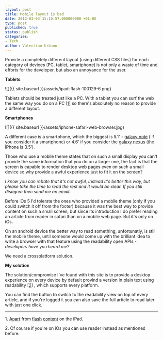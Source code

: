 ```yaml
---
layout: post
title: Mobile layout is bad
date: 2012-03-03 15:10:57.000000000 +01:00
type: post
published: true
status: publish
categories:
- Tech
author: Valentino Urbano 
---
```


Provide a completely different layout (using different CSS files) for each category of devices (PC, tablet, smartphone) is not only a waste of time and efforts for the developer, but also an annoyance for the user.

**Tablets**

![]({{ site.baseurl }}/assets/ipad-flash-100129-6.png)

Tablets should be treated just like a PC. With a tablet you can surf the web the same way you do on a PC [\[1\]][0] so there's absolutely no reason to provide a different layout.

**Smartphones**

![]({{ site.baseurl }}/assets/iphone-safari-web-browser.jpg)

A different case is a smartphone, which the biggest is 5.1' - [galaxy note][1] ( if you consider it a smartphone) or 4.6' if you consider the [galaxy nexus][2] (the iPhone is 3.5').

Those who use a mobile theme states that on such a small display you can't provide the same information that you do on a larger one, the fact is that the screen is capable to render desktop web pages even on such a small device so why provide a awful experience just to fit it on the screen?

_I know you can rebate that it's not awful, instead it's better this way, but please take the time to read the rest and it would be clear. If you still disagree then send me an email._

Before iOs 5 I'd tolerate the ones who provided a mobile theme (only if you could switch it off from the footer) because it was the best way to provide content on such a small screen, but since its introduction I do prefer reading an article from reader in safari than on a mobile web page. But it's only on iOs.

On an android device the better way to read something, unfortunatly, is still the mobile theme, until someone would come up with the brilliant idea to write a browser with that feature using the readability open APIs - _developers have you heard me?_

We need a crossplatform solution.

**My solution**

The solution/compromise I've found with this site is to provide a desktop experience on every device by default provind a version in plain text using readability \[[2][3]\] , which supports every platform.

You can find the button to switch to the readability view on top of every article, and if you're logged it you can also save the full article to read later with just one click.

---

  
1\. [Apart][4] from [flash][5] [content][6] on the iPad.  
  
2\. Of course if you're on iOs you can use reader instead as mentioned before.


[0]: #iPad
[1]: http://www.samsung.com/global/microsite/galaxynote/note/image01.html?type=find
[2]: http://www.google.it/nexus/
[3]: #2
[4]: http://www.apple.com/hotnews/thoughts-on-flash/
[5]: http://www.adobe.com/support/flashplayer/downloads.html
[6]: http://blogs.adobe.com/conversations/2011/11/flash-focus.html